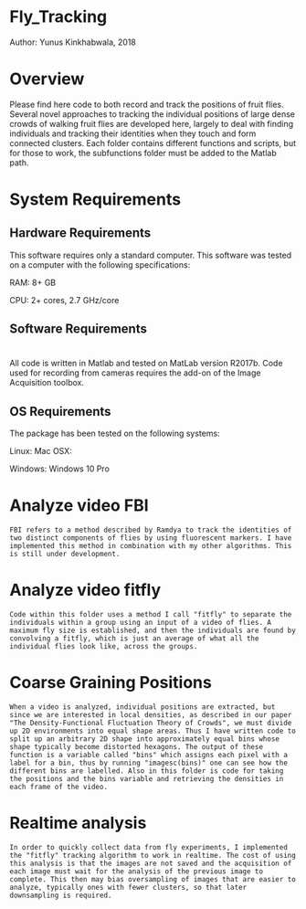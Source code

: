 # Fly_Tracking
Author: Yunus Kinkhabwala, 2018

# Overview
Please find here code to both record and track the positions of fruit flies. Several novel approaches to tracking the individual positions of large dense crowds of walking fruit flies are developed here, largely to deal with finding individuals and tracking their identities when they touch and form connected clusters. Each folder contains different functions and scripts, but for those to work, the subfunctions folder must be added to the Matlab path.

# System Requirements



## Hardware Requirements


This software requires only a standard computer. This software was tested on a computer with the following specifications:


RAM: 8+ GB  

CPU: 2+ cores, 2.7 GHz/core




## Software Requirements

#

All code is written in Matlab and tested on MatLab version R2017b. Code used for recording from cameras requires the add-on of the Image Acquisition toolbox. 

## OS Requirements



The package has been tested on the following systems:


Linux: 
Mac OSX:  

Windows: Windows 10 Pro

# Analyze video FBI
	FBI refers to a method described by Ramdya to track the identities of two distinct components of flies by using fluorescent markers. I have implemented this method in combination with my other algorithms. This is still under development.

# Analyze video fitfly
	Code within this folder uses a method I call "fitfly" to separate the individuals within a group using an input of a video of flies. A maximum fly size is established, and then the individuals are found by convolving a fitfly, which is just an average of what all the individual flies look like, across the groups. 

# Coarse Graining Positions
	When a video is analyzed, individual positions are extracted, but since we are interested in local densities, as described in our paper "The Density-Functional Fluctuation Theory of Crowds", we must divide up 2D environments into equal shape areas. Thus I have written code to split up an arbitrary 2D shape into approximately equal bins whose shape typically become distorted hexagons. The output of these function is a variable called "bins" which assigns each pixel with a label for a bin, thus by running "imagesc(bins)" one can see how the different bins are labelled. Also in this folder is code for taking the positions and the bins variable and retrieving the densities in each frame of the video.

# Realtime analysis
	In order to quickly collect data from fly experiments, I implemented the "fitfly" tracking algorithm to work in realtime. The cost of using this analysis is that the images are not saved and the acquisition of each image must wait for the analysis of the previous image to complete. This then may bias oversampling of images that are easier to analyze, typically ones with fewer clusters, so that later downsampling is required. 

#


